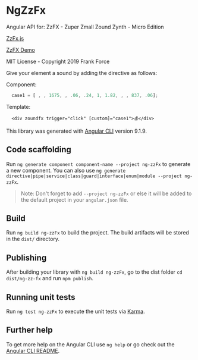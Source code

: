 # NgZzFx

Angular API for: ZzFX - Zuper Zmall Zound Zynth - Micro Edition

[ZzFx.js](https://github.com/KilledByAPixel/ZzFX)

[ZzFX Demo](https://codepen.io/KilledByAPixel/pen/BaowKzv)

MIT License - Copyright 2019 Frank Force


Give your element a sound by adding the directive as follows:

Component:

```typescript
  case1 = [ , , 1675, , .06, .24, 1, 1.82, , , 837, .06];
```

Template:

``` 
  <div zoundfx trigger="click" [custom]="case1">💰</div>

```

This library was generated with [Angular CLI](https://github.com/angular/angular-cli) version 9.1.9.

## Code scaffolding

Run `ng generate component component-name --project ng-zzFx` to generate a new component. You can also use `ng generate directive|pipe|service|class|guard|interface|enum|module --project ng-zzFx`.
> Note: Don't forget to add `--project ng-zzFx` or else it will be added to the default project in your `angular.json` file. 

## Build

Run `ng build ng-zzFx` to build the project. The build artifacts will be stored in the `dist/` directory.

## Publishing

After building your library with `ng build ng-zzFx`, go to the dist folder `cd dist/ng-zz-fx` and run `npm publish`.

## Running unit tests

Run `ng test ng-zzFx` to execute the unit tests via [Karma](https://karma-runner.github.io).

## Further help

To get more help on the Angular CLI use `ng help` or go check out the [Angular CLI README](https://github.com/angular/angular-cli/blob/master/README.md).
